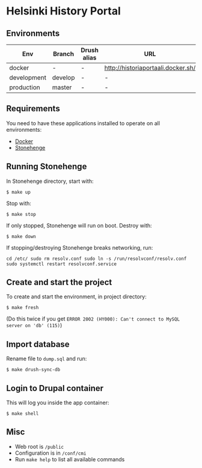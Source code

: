 # Helsinki History Portal

## Environments

Env | Branch | Drush alias | URL
--- | ------ | ----------- | ---
docker | - | - | http://historiaportaali.docker.sh/
development | develop | - | -
production | master | - | -

## Requirements

You need to have these applications installed to operate on all environments:

- [Docker](https://github.com/druidfi/guidelines/blob/master/docs/docker.md)
- [Stonehenge](https://github.com/druidfi/stonehenge)

## Running Stonehenge

In Stonehenge directory, start with:

``
$ make up
``

Stop with:

``
$ make stop
``

If only stopped, Stonehenge will run on boot. Destroy with:

``
$ make down
``

If stopping/destroying Stonehenge breaks networking, run:

``
cd /etc/
sudo rm resolv.conf
sudo ln -s /run/resolvconf/resolv.conf
sudo systemctl restart resolvconf.service
``

## Create and start the project

To create and start the environment, in project directory:

``
$ make fresh
``

(Do this twice if you get `ERROR 2002 (HY000): Can't connect to MySQL server on 'db' (115)`)

## Import database

Rename file to `dump.sql` and run:

``
$ make drush-sync-db
``

## Login to Drupal container

This will log you inside the app container:

```
$ make shell
```

## Misc

- Web root is `/public`
- Configuration is in `/conf/cmi`
- Run `make help` to list all available commands
